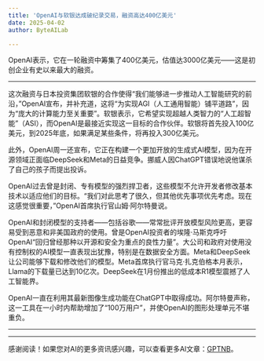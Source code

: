 ```yaml
---
title: 'OpenAI与软银达成破纪录交易，融资高达400亿美元'
date: 2025-04-02
author: ByteAILab

---
```


OpenAI表示，它在一轮融资中筹集了400亿美元，估值达3000亿美元——这是初创企业有史以来最大的融资。

---
这次融资与日本投资集团软银的合作使得“我们能够进一步推动人工智能研究的前沿，”OpenAI宣布，并补充道，这将“为实现AGI（人工通用智能）铺平道路”，因为“庞大的计算能力至关重要”。软银表示，它希望实现超越人类智力的“人工超智能”（ASI），而OpenAI是最接近实现这一目标的合作伙伴。软银将首先投入100亿美元，到2025年底，如果满足某些条件，将再投入300亿美元。

此外，OpenAI周一还宣布，它正在构建一个更加开放的生成式AI模型，因为在开源领域正面临DeepSeek和Meta的日益竞争。挪威人因ChatGPT错误地说他谋杀了自己的孩子而提出投诉。

OpenAI过去曾是封闭、专有模型的强烈捍卫者，这些模型不允许开发者修改基本技术以适应他们的目标。“我们对此思考了很久，但其他优先事项优先考虑。现在这感觉很重要，”OpenAI首席执行官山姆·阿尔特曼说。

OpenAI和封闭模型的支持者——包括谷歌——常常批评开放模型风险更高，更容易受到恶意和非美国政府的使用。曾是OpenAI投资者的埃隆·马斯克呼吁OpenAI“回归曾经那种以开源和安全为重点的良性力量”。大公司和政府对使用没有控制权的AI模型一直表现出犹豫，特别是在数据安全方面。Meta和DeepSeek让公司能够下载和修改他们的模型。Meta首席执行官马克·扎克伯格本月表示，Llama的下载量已达到10亿次。DeepSeek在1月份推出的低成本R1模型震撼了人工智能界。

OpenAI一直在利用其最新图像生成功能在ChatGPT中取得成功。阿尔特曼声称，这一工具在一小时内帮助增加了“100万用户”，并使OpenAI的图形处理单元不堪重负。

---
---
感谢阅读！如果您对AI的更多资讯感兴趣，可以查看更多AI文章：[GPTNB](https://gptnb.com)。